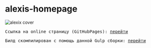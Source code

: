 # alexis-homepage
<img src='https://i0.wampi.ru/2020/01/22/alexis_1000px.th.jpg' alt='alexix cover'/>

<p style='font-family: monospace;'>Ссылка на online страницу (GitHubPages): <a href='https://miroyar.github.io/alexis-homepage/build/index.html'>перейти</a></p>

<p style='font-family: monospace;'>Билд скомпилирован с помощь данной Gulp сборки: <a href='https://github.com/MiroYar/Gulp-MYCreateSet'>перейти</a></p>
